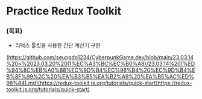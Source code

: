 # Practice Redux Toolkit

### (목표)
* 리덕스 툴킷을 사용한 간단 계산기 구현

(https://github.com/seungdo1234/CyberpunkGame.dev/blob/main/23.03.14%20~%2023.03.20%20(1%EC%A3%BC%EC%B0%A8)/23.03.14%20(%ED%94%8C%EB%A0%88%EC%9D%B4%EC%96%B4%20%EC%9D%B4%EB%8F%99%2C%20%EA%B3%B5%EA%B2%A9%20%EA%B5%AC%ED%98%84).md](https://redux-toolkit.js.org/tutorials/quick-start)https://redux-toolkit.js.org/tutorials/quick-start)
